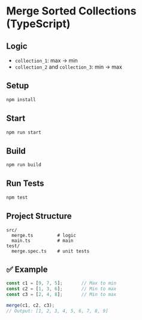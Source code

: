 # Merge Sorted Collections (TypeScript)


## Logic

- `collection_1`: max → min
- `collection_2` and `collection_3`: min → max

## Setup

```bash
npm install
```

## Start

```bash
npm run start
```

## Build

```bash
npm run build
```

## Run Tests

```bash
npm test
```

## Project Structure

```
src/
  merge.ts         # logic
  main.ts          # main
test/
  merge.spec.ts    # unit tests
```

## ✅ Example

```ts
const c1 = [9, 7, 5];       // Max to min
const c2 = [1, 3, 6];       // Min to max
const c3 = [2, 4, 8];       // Min to max

merge(c1, c2, c3); 
// Output: [1, 2, 3, 4, 5, 6, 7, 8, 9]
```
